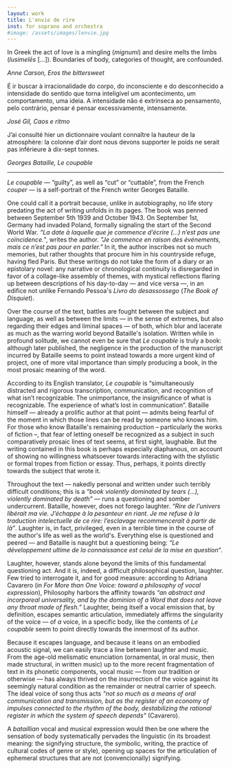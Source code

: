 ```yaml
---
layout: work
title: L'envie de rire
inst: for soprano and orchestra
#image: /assets/images/lenvie.jpg
---
```

<epigraph><p>In Greek the act of love is a mingling (<i>mignumi</i>) and desire melts the limbs (<i>lusimelēs</i> [...]). Boundaries of body, categories of thought, are confounded.</p>
<cite>Anne Carson, <i>Eros the bittersweet</i></cite></epigraph>

<epigraph><p>É ir buscar à irracionalidade do corpo, do inconsciente e do desconhecido a intensidade do sentido que torna inteligível um acontecimento, um comportamento, uma ideia. A intensidade não é extrínseca ao pensamento, pelo contrário, pensar é pensar excessivamente, intensamente.</p>
<cite>José Gil, <i>Caos e ritmo</i></cite></epigraph>

<epigraph><p>J’ai consulté hier un dictionnaire voulant connaître la hauteur de la atmosphère: la colonne d’air dont nous devons supporter le poids ne serait pas inférieure à dix-sept tonnes.</p>
<cite>Georges Bataille, <i>Le coupable</i></cite></epigraph>

---

_Le coupable_ — “guilty”, as well as “cut” or “cuttable”, from the French _couper_ — is a self-portrait of the French writer Georges Bataille.

One could call it a portrait because, unlike in autobiography, no life story predating the act of writing unfolds in its pages. The book was penned between September 5th 1939 and October 1943. On September 1st, Germany had invaded Poland, formally signaling the start of the Second World War. _“La date à laquelle que je commence d’écrire (…) n’est pas une coïncidence._", writes the author. _"Je commence en raison des événements, mais ce n’est pas pour en parler.”_ In it, the author inscribes not so much memories, but rather thoughts that procure him in his countryside refuge, having fled Paris. But these writings do not take the form of a diary or an epistolary novel: any narrative or chronological continuity is disregarded in favor of a collage-like assembly of themes, with mystical reflections flaring up between descriptions of his day-to-day — and vice versa —, in an edifice not unlike Fernando Pessoa's _Livro do desassossego_ (_The Book of Disquiet_).

Over the course of the text, battles are fought between the subject and language, as well as between the limits — in the sense of extremes, but also regarding their edges and liminal spaces — of both, which blur and lacerate as much as the warring world beyond Bataille's isolation. Written while in profound solitude, we cannot even be sure that _Le coupable_ is truly a book: although later published, the negligence in the production of the manuscript incurred by Bataille seems to point instead towards a more urgent kind of project, one of more vital importance than simply producing a book, in the most prosaic meaning of the word.

According to its English translator, _Le coupable_ is “simultaneously distracted and rigorous transcription, communication, and recognition of what isn’t recognizable. The unimportance, the insignificance of what is recognizable. The experience of what’s lost in communication”. Bataille himself — already a prolific author at that point — admits being fearful of the moment in which those lines can be read by someone who knows him. For those who know Bataille's remaining production – particularly the works of fiction –, that fear of letting oneself be recognized as a subject in such comparatively prosaic lines of text seems, at first sight, laughable. But the writing contained in this book is perhaps especially diaphanous, on account of showing no willingness whatsoever towards interacting with the stylistic or formal tropes from fiction or essay. Thus, perhaps, it points directly towards the subject that wrote it.

Throughout the text — nakedly personal and written under such terribly difficult conditions; this is a _“book violently dominated by tears (…), violently dominated by death"_ — runs a questioning and somber undercurrent. Bataille, however, does not forego laughter. _“Rire de l’univers libérait ma vie. J’échappe à la pesanteur en riant. Je me refuse à la traduction intelectuelle de ce rire: l’esclavage recommencerait à partir de là”_. Laughter is, in fact, privileged, even in a terrible time in the course of the author's life as well as the world's. Everything else is questioned and peered — and Bataille is naught but a questioning being: _“Le développement ultime de la connaissance est celui de la mise en question“_.

Laughter, however, stands alone beyond the limits of this fundamental questioning act. And it is, indeed, a difficult philosophical question, laughter. Few tried to interrogate it, and for good measure: according to Adriana Cavarero (in _For More than One Voice: toward a philosophy of vocal expression_), Philosophy harbors the affinity towards _“an abstract and incorporeal universality, and by the dominion of a Word that does not leave any throat made of flesh.”_ Laughter, being itself a vocal emission that, by definition, escapes semantic articulation, immediately affirms the singularity of the voice — of _a_ voice, in a specific body, like the contents of _Le coupable_ seem to point directly towards the innermost of its author.

Because it escapes language, and because it leans on an embodied acoustic signal, we can easily trace a line between laughter and music. From the age-old melismatic enunciation (ornamental, in oral music, then made structural, in written music) up to the more recent fragmentation of text in its phonetic components, vocal music — from our tradition or otherwise — has always thrived on the insurrection of the voice against its seemingly natural condition as the remainder or neutral carrier of speech. The ideal voice of song thus acts _"not so much as a means of oral communication and transmission, but as the register of an economy of impulses connected to the rhythm of the body, destabilizing the rational register in which the system of speech depends"_ (Cavarero).

A _bataillian_ vocal and musical expression would then be one where the sensation of body systematically pervades the linguistic (in its broadest meaning: the signifying structure, the symbolic, writing, the practice of cultural codes of genre or style), opening up spaces for the articulation of ephemeral structures that are not (convencionally) signifying.
